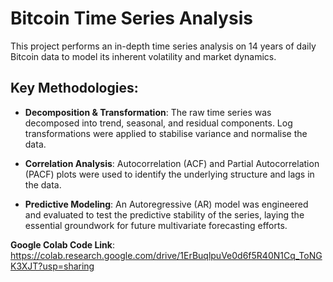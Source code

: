 # Bitcoin Time Series Analysis
This project performs an in-depth time series analysis on 14 years of daily Bitcoin data to model its inherent volatility and market dynamics.

## Key Methodologies:
* __Decomposition & Transformation__: The raw time series was decomposed into trend, seasonal, and residual components. Log transformations were applied to stabilise variance and normalise the data.

* __Correlation Analysis__: Autocorrelation (ACF) and Partial Autocorrelation (PACF) plots were used to identify the underlying structure and lags in the data.

* __Predictive Modeling__: An Autoregressive (AR) model was engineered and evaluated to test the predictive stability of the series, laying the essential groundwork for future multivariate forecasting efforts.

__Google Colab Code Link__: https://colab.research.google.com/drive/1ErBuqlpuVe0d6f5R40N1Cq_ToNGK3XJT?usp=sharing
